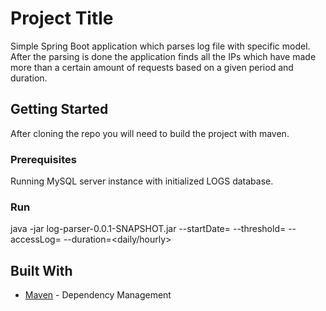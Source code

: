 # Project Title

Simple Spring Boot application which parses log file with specific model. After the parsing is done the application finds all the IPs which have made more than a certain amount of requests based on a given period and duration.

## Getting Started

After cloning the repo you will need to build the project with maven.

### Prerequisites

Running MySQL server instance with initialized LOGS database.

### Run

java -jar log-parser-0.0.1-SNAPSHOT.jar --startDate=<date in format yyyy-MM-dd.HH:mm:ss> --threshold=<number of requests> --accessLog=<path to file> --duration=<daily/hourly> 

## Built With

* [Maven](https://maven.apache.org/) - Dependency Management

